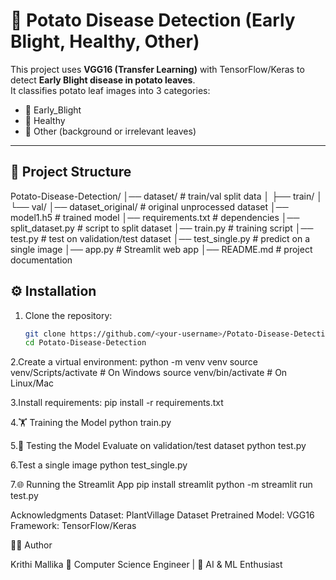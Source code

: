 # 🥔 Potato Disease Detection (Early Blight, Healthy, Other)

This project uses **VGG16 (Transfer Learning)** with TensorFlow/Keras to detect **Early Blight disease in potato leaves**.  
It classifies potato leaf images into 3 categories:
- 🌱 Early_Blight
- 🌿 Healthy
- 🍂 Other (background or irrelevant leaves)

---

## 📂 Project Structure
Potato-Disease-Detection/
│── dataset/ # train/val split data
│ ├── train/
│ └── val/
│── dataset_original/ # original unprocessed dataset
│── model1.h5 # trained model
│── requirements.txt # dependencies
│── split_dataset.py # script to split dataset
│── train.py # training script
│── test.py # test on validation/test dataset
│── test_single.py # predict on a single image
│── app.py # Streamlit web app
│── README.md # project documentation

## ⚙️ Installation

1. Clone the repository:
   ```bash
   git clone https://github.com/<your-username>/Potato-Disease-Detection.git
   cd Potato-Disease-Detection
   
2.Create a virtual environment:
python -m venv venv
source venv/Scripts/activate   # On Windows
source venv/bin/activate       # On Linux/Mac

3.Install requirements:
pip install -r requirements.txt

4.🏋️ Training the Model
python train.py

5.🧪 Testing the Model
Evaluate on validation/test dataset
python test.py

6.Test a single image
python test_single.py

7.🌐 Running the Streamlit App
pip install streamlit
python -m streamlit run test.py


Acknowledgments
Dataset: PlantVillage Dataset
Pretrained Model: VGG16
Framework: TensorFlow/Keras


👩‍💻 Author

Krithi Mallika
📌 Computer Science Engineer | 🌱 AI & ML Enthusiast
